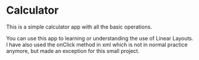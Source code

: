 # Calculator
This is a simple calculator app with all the basic operations.

You can use this app to learning or understanding the use of Linear Layouts.
I have also used the onClick method in xml which is not in normal practice anymore, but made an exception for this small project.
